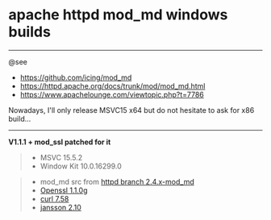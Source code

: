 # apache httpd mod_md windows builds #

----
@see  
- https://github.com/icing/mod_md  
- https://httpd.apache.org/docs/trunk/mod/mod_md.html  
- https://www.apachelounge.com/viewtopic.php?t=7786  

Nowadays, I'll only release MSVC15 x64  but do not hesitate to ask for x86 build...

----
**V1.1.1 + mod_ssl patched for it**

> - MSVC 15.5.2  
> - Window Kit 10.0.16299.0    
    
> - mod_md src from [httpd branch 2.4.x-mod_md](https://github.com/apache/httpd/tree/2.4.x-mod_md)  
> - [Openssl 1.1.0g ](https://github.com/openssl/openssl/tree/OpenSSL_1_1_0g)  
> - [curl 7.58](https://github.com/curl/curl)  
> - [jansson 2.10 ](https://github.com/akheron/jansson)  
> 
